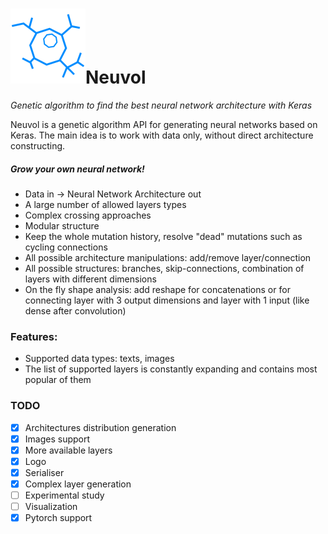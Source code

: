# ![logo](logo.png)Neuvol

*Genetic algorithm to find the best neural network architecture with Keras*

Neuvol is a genetic algorithm API for generating neural networks based on Keras. The main idea is to work with data only, without direct architecture constructing.

##### Grow your own neural network!

- Data in -> Neural Network Architecture out
- A large number of allowed layers types
- Complex crossing approaches
- Modular structure
- Keep the whole mutation history, resolve "dead" mutations such as cycling connections
- All possible architecture manipulations: add/remove layer/connection
- All possible structures: branches, skip-connections, combination of layers with different dimensions
- On the fly shape analysis: add reshape for concatenations or for connecting layer with 3 output dimensions and layer with 1 input (like dense after convolution)

### Features:

- Supported data types: texts, images
- The list of supported layers is constantly expanding and contains most popular of them

### TODO

- [x] Architectures distribution generation
- [x] Images support
- [x] More available layers
- [x] Logo
- [x] Serialiser
- [x] Complex layer generation
- [ ] Experimental study
- [ ] Visualization
- [x] Pytorch support
